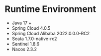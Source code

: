 #  Runtime Environment

- Java 17 +
- Spring Cloud 4.0.5
- Spring Cloud Alibaba 2022.0.0.0-RC2
- Seata 1.7.0-native-rc2
- Sentinel 1.8.6
- Nacos 2.3.2
